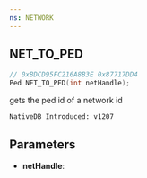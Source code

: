 ```yaml
---
ns: NETWORK
---
```

## NET_TO_PED

```c
// 0xBDCD95FC216A8B3E 0x87717DD4
Ped NET_TO_PED(int netHandle);
```

gets the ped id of a network id

```
NativeDB Introduced: v1207
```

## Parameters
* **netHandle**:
